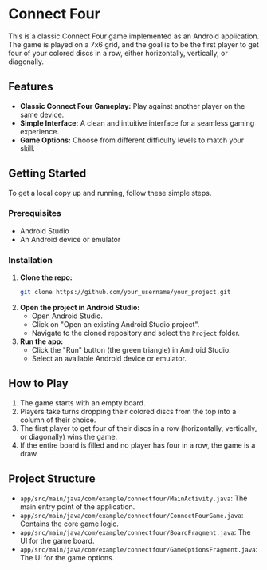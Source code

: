 # Connect Four

This is a classic Connect Four game implemented as an Android application. The game is played on a 7x6 grid, and the goal is to be the first player to get four of your colored discs in a row, either horizontally, vertically, or diagonally.

## Features

*   **Classic Connect Four Gameplay:** Play against another player on the same device.
*   **Simple Interface:** A clean and intuitive interface for a seamless gaming experience.
*   **Game Options:** Choose from different difficulty levels to match your skill.

## Getting Started

To get a local copy up and running, follow these simple steps.

### Prerequisites

*   Android Studio
*   An Android device or emulator

### Installation

1.  **Clone the repo:**
    ```sh
    git clone https://github.com/your_username/your_project.git
    ```
2.  **Open the project in Android Studio:**
    *   Open Android Studio.
    *   Click on "Open an existing Android Studio project".
    *   Navigate to the cloned repository and select the `Project` folder.
3.  **Run the app:**
    *   Click the "Run" button (the green triangle) in Android Studio.
    *   Select an available Android device or emulator.

## How to Play

1.  The game starts with an empty board.
2.  Players take turns dropping their colored discs from the top into a column of their choice.
3.  The first player to get four of their discs in a row (horizontally, vertically, or diagonally) wins the game.
4.  If the entire board is filled and no player has four in a row, the game is a draw.

## Project Structure

*   `app/src/main/java/com/example/connectfour/MainActivity.java`: The main entry point of the application.
*   `app/src/main/java/com/example/connectfour/ConnectFourGame.java`: Contains the core game logic.
*   `app/src/main/java/com/example/connectfour/BoardFragment.java`: The UI for the game board.
*   `app/src/main/java/com/example/connectfour/GameOptionsFragment.java`: The UI for the game options.
